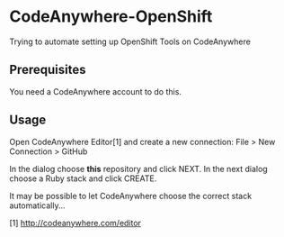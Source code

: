 # CodeAnywhere-OpenShift
Trying to automate setting up OpenShift Tools on CodeAnywhere 

## Prerequisites
You need a CodeAnywhere account to do this.

## Usage
Open CodeAnywhere Editor[1] and create a new connection:
File > New Connection > GitHub

In the dialog choose **this** repository and click NEXT.
In the next dialog choose a Ruby stack and click CREATE.

It may be possible to let CodeAnywhere choose the correct stack automatically...

[1] http://codeanywhere.com/editor
